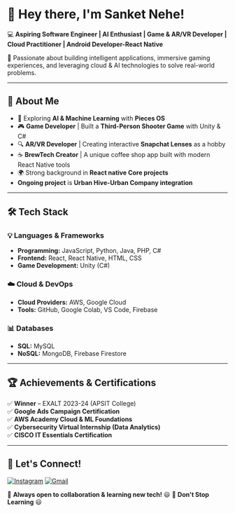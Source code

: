 # 👋 Hey there, I'm Sanket Nehe!

💻 **Aspiring Software Engineer | AI Enthusiast | Game & AR/VR Developer | Cloud Practitioner | Android Developer-React Native**  

🚀 Passionate about building intelligent applications, immersive gaming experiences, and leveraging cloud & AI technologies to solve real-world problems.  

---

## 🌟 About Me  
- 🤖 Exploring **AI & Machine Learning** with **Pieces OS**  
- 🎮 **Game Developer** | Built a **Third-Person Shooter Game** with Unity & C#  
- 🔍 **AR/VR Developer** | Creating interactive **Snapchat Lenses** as a hobby  
- ☕ **BrewTech Creator** | A unique coffee shop app built with modern React Native tools  
- 🌍 Strong background in **React native Core projects**  
-  **Ongoing project** is **Urban Hive-Urban Company integration**
  
---

## 🛠️ Tech Stack  
### 💡 **Languages & Frameworks**  
- **Programming:** JavaScript, Python, Java, PHP, C#  
- **Frontend:** React, React Native, HTML, CSS  
- **Game Development:** Unity (C#)  

### ☁️ **Cloud & DevOps**  
- **Cloud Providers:** AWS, Google Cloud 
- **Tools:** GitHub, Google Colab, VS Code, Firebase  

### 📊 **Databases**  
- **SQL:** MySQL  
- **NoSQL:** MongoDB, Firebase Firestore  

---

## 🏆 Achievements & Certifications  
✅ **Winner** – EXALT 2023-24 (APSIT College)  
✅ **Google Ads Campaign Certification**  
✅ **AWS Academy Cloud & ML Foundations**  
✅ **Cybersecurity Virtual Internship (Data Analytics)**  
✅ **CISCO IT Essentials Certification**  

---

## 📢 Let's Connect!  
[![Instagram](https://img.shields.io/badge/Instagram-%23E4405F.svg?style=for-the-badge&logo=instagram&logoColor=white)](https://www.instagram.com/kaizen_sanket/)
[![Gmail](https://img.shields.io/badge/Gmail-D14836?style=for-the-badge&logo=gmail&logoColor=white)](mailto:sanketnehe21@gmail.com)


🚀 **Always open to collaboration & learning new tech!** 😃
🚀 **Don't Stop Learning** 😃
